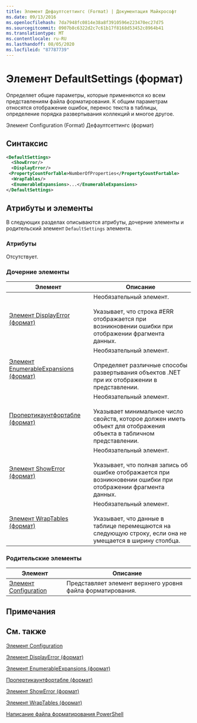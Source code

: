 ```yaml
---
title: Элемент Дефаултсеттингс (Format) | Документация Майкрософт
ms.date: 09/13/2016
ms.openlocfilehash: 7da7948fc0814e38a8f3910596e223470ec27d75
ms.sourcegitcommit: 0907b8c6322d2c7c61b17f8168d53452c8964b41
ms.translationtype: MT
ms.contentlocale: ru-RU
ms.lasthandoff: 08/05/2020
ms.locfileid: "87787739"
---
```

# <a name="defaultsettings-element-format"></a>Элемент DefaultSettings (формат)

Определяет общие параметры, которые применяются ко всем представлениям файла форматирования. К общим параметрам относятся отображение ошибок, перенос текста в таблицы, определение порядка развертывания коллекций и многое другое.

Элемент Configuration (Format) Дефаултсеттингс (формат)

## <a name="syntax"></a>Синтаксис

```xml
<DefaultSettings>
  <ShowError/>
  <DisplayError/>
 <PropertyCountForTable>NumberOfProperties</PropertyCountFortable>
  <WrapTables/>
  <EnumerableExpansions>...</EnumerableExpansions>
</DefaultSettings>
```

## <a name="attributes-and-elements"></a>Атрибуты и элементы

В следующих разделах описываются атрибуты, дочерние элементы и родительский элемент `DefaultSettings` элемента.

### <a name="attributes"></a>Атрибуты

Отсутствует.

### <a name="child-elements"></a>Дочерние элементы

|Элемент|Описание|
|-------------|-----------------|
|[Элемент DisplayError (формат)](./displayerror-element-format.md)|Необязательный элемент.<br /><br /> Указывает, что строка #ERR отображается при возникновении ошибки при отображении фрагмента данных.|
|[Элемент EnumerableExpansions (формат)](./enumerableexpansions-element-format.md)|Необязательный элемент.<br /><br /> Определяет различные способы развертывания объектов .NET при их отображении в представлении.|
|[Пропертикаунтфортабле (формат)](./propertycountfortable-element-format.md)|Необязательный элемент.<br /><br /> Указывает минимальное число свойств, которое должен иметь объект для отображения объекта в табличном представлении.|
|[Элемент ShowError (формат)](./showerror-element-format.md)|Необязательный элемент.<br /><br /> Указывает, что полная запись об ошибке отображается при возникновении ошибки при отображении фрагмента данных.|
|[Элемент WrapTables (формат)](./wraptables-element-format.md)|Необязательный элемент.<br /><br /> Указывает, что данные в таблице перемещаются на следующую строку, если она не умещается в ширину столбца.|

### <a name="parent-elements"></a>Родительские элементы

|Элемент|Описание|
|-------------|-----------------|
|[Элемент Configuration](./configuration-element-format.md)|Представляет элемент верхнего уровня файла форматирования.|

## <a name="remarks"></a>Примечания

## <a name="see-also"></a>См. также

[Элемент Configuration](./configuration-element-format.md)

[Элемент DisplayError (формат)](./displayerror-element-format.md)

[Элемент EnumerableExpansions (формат)](./enumerableexpansions-element-format.md)

[Пропертикаунтфортабле (формат)](./propertycountfortable-element-format.md)

[Элемент ShowError (формат)](./showerror-element-format.md)

[Элемент WrapTables (формат)](./wraptables-element-format.md)

[Написание файла форматирования PowerShell](./writing-a-powershell-formatting-file.md)
